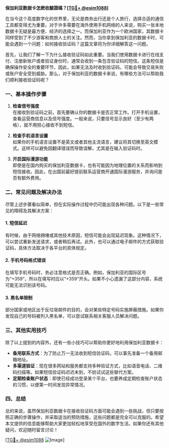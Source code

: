 **保加利亚数据卡怎麽收驗證碼？[[TG💪+ @esim1088](https://t.me/s/esim1088)]**

在当今这个高度数字化的世界里，无论是商务出行还是个人旅行，选择合适的通信工具都变得尤为重要。对于许多需要在海外使用手机网络的人来说，购买一张本地数据卡无疑是最方便、经济的选择之一。而保加利亚作为一个欧洲国家，其数据卡同样受到了不少游客和商旅人士的关注。然而，当你拿到保加利亚的数据卡时，可能会遇到一个问题：如何接收验证码？这篇文章将为你详细解答这一问题。

首先，让我们了解一下为什么接收验证码如此重要。当我们使用数据卡进行在线支付、注册新账户或者验证身份时，通常会收到一条包含验证码的短信。这条短信是确保操作安全的重要环节，因此，如果无法及时收到验证码，可能会导致交易失败或账户安全受到威胁。那么，对于保加利亚的数据卡来说，有哪些方法可以帮助我们顺利接收验证码呢？

### 一、基本操作步骤

1. **检查信号强度**  
   在接收到验证码之前，首先要确认你的数据卡是否正常工作。打开手机设置，查看运营商信息以及信号强度。一般来说，只要信号显示良好（至少有两格），就不用担心接收不到短信。

2. **检查手机语言设置**  
   如果你的手机语言设置不是英文或者其他主流语言，建议将其切换至英文模式。这样可以避免因翻译错误而导致误解，尤其是在输入验证码时。

3. **开启国际漫游功能**  
   即使是在国内购买的保加利亚数据卡，也有可能因为地理位置的关系而影响到短信接收。因此，在出国前最好提前联系运营商开通国际漫游服务，并询问是否有额外费用。

### 二、常见问题及解决办法

尽管上述步骤看似简单，但在实际操作过程中仍可能出现各种问题。以下是一些常见的障碍及其解决方案：

#### 1. 短信延迟
有时候，由于网络拥堵或其他技术原因，短信可能会出现延迟现象。这种情况下，可以尝试重新发送请求，或者稍后再试。此外，也可以通过电子邮件的方式获取验证码，具体方法取决于各平台的具体规定。

#### 2. 手机号码格式错误
在填写手机号码时，务必注意格式是否正确。例如，保加利亚的国际区号为“+359”，所以在填写时应以“+359”开头。如果不小心遗漏了这部分内容，系统可能无法识别该号码。

#### 3. 黑名单限制
部分国家或地区出于反垃圾邮件的目的，会对某些特定号码实施屏蔽措施。如果你发现自己的号码被列入黑名单，可以尝试联系相关客服人员解决问题。

### 三、其他实用技巧

除了以上提到的内容外，还有一些小技巧可以帮助你更好地利用保加利亚数据卡：

- **备用联系方式**：为了防止万一无法收到短信验证码，可以事先准备一个备用邮箱地址。
- **多渠道验证**：现在很多网站和服务都支持多种验证方式，比如语音电话、二维码扫描等。如果短信验证码迟迟未到，不妨试试这些替代方案。
- **定期检查账户状态**：即使已经成功登录某个平台，也要养成定期检查账户状态的习惯，以便第一时间发现异常情况。

### 四、总结

总的来说，虽然保加利亚数据卡在接收验证码方面可能会遇到一些挑战，但只要按照正确的步骤操作，并采取适当的预防措施，这些问题都是完全可以克服的。希望本文提供的信息能够帮助大家更加轻松地享受在国外的数字生活。如果你还有其他疑问，欢迎随时留言讨论！

[[TG💪+ @esim1088](https://t.me/s/esim1088) ![Image](https://i.postimg.cc/4NQfJmqS/Snipaste-2025-05-13-00-14-12.png)]